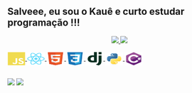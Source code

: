## Salveee, eu sou o Kauê e curto estudar programação !!!
<div align="center">
  <a href="https://github.com/ksolariz">
  <img height="180em" src="https://github-readme-stats.vercel.app/api?username=ksolariz&show_icons=true&theme=dracula&include_all_commits=true&count_private=true"/>
  <img height="180em" src="https://github-readme-stats.vercel.app/api/top-langs/?username=ksolariz&layout=compact&langs_count=7&theme=dracula"/>
</div>
<div style="display: inline_block"><br>
  <img align="center" alt="solariz-Js" height="30" width="40" src="https://raw.githubusercontent.com/devicons/devicon/master/icons/javascript/javascript-plain.svg">
  <img align="center" alt="solariz-React" height="30" width="40" src="https://raw.githubusercontent.com/devicons/devicon/master/icons/react/react-original.svg">
  <img align="center" alt="solariz-HTML" height="30" width="40" src="https://raw.githubusercontent.com/devicons/devicon/master/icons/html5/html5-original.svg">
  <img align="center" alt="solariz-CSS" height="30" width="40" src="https://raw.githubusercontent.com/devicons/devicon/master/icons/css3/css3-original.svg">
  <img align="center" alt="solariz-Dj" height="30" width="40" src="https://raw.githubusercontent.com/devicons/devicon/master/icons/django/django-plain.svg">
  <img align="center" alt="solariz-Python" height="30" width="40" src="https://raw.githubusercontent.com/devicons/devicon/master/icons/python/python-original.svg">
  <img align="center" alt="solariz-Csharp" height="30" width="40" src="https://raw.githubusercontent.com/devicons/devicon/master/icons/csharp/csharp-original.svg">
  
  
  ##
 
<div> 
  <a href="https://instagram.com/ogsolariz" target="_blank"><img src="https://img.shields.io/badge/-Instagram-%23E4405F?style=for-the-badge&logo=instagram&logoColor=white" target="_blank"></a>
  <a href="https://www.linkedin.com/in/kau%C3%AA-soares-1628b4214/" target="_blank"><img src="https://img.shields.io/badge/-LinkedIn-%230077B5?style=for-the-badge&logo=linkedin&logoColor=white" target="_blank"></a> 
 
 
 
</div>
